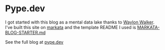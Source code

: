 # Pype.dev

I got started with this blog as a mental data lake thanks to [Waylon Walker]().
I've built this site on [markata]() and the template README I used is
[MARKATA-BLOG-STARTER.md](MARKATA-BLOG-STARTER.md)


See the full blog at [pype.dev](https://pype.dev)
